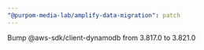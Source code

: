 ```yaml
---
"@purpom-media-lab/amplify-data-migration": patch
---
```


Bump @aws-sdk/client-dynamodb from 3.817.0 to 3.821.0
